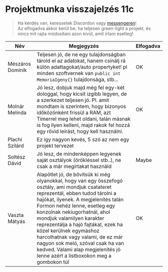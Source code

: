 # Projektmunka visszajelzés 11c

> Ha kérdés van, keressetek Discordon vagy [messengeren](https://www.messenger.com/t/kerteszgabor.official)!  
> Az elfogadva akkor kerül be, ha teljesen green-light a projekt, és nincs mit rajta módosítani azon kívül, amit írtam esetleg!

|Név   	|Megjegyzés   	|Elfogadva   	|
|---	|---	|---	|
|Mészáros Dominik   	|Teljesen jó, de ne egy tulajdonságban tárold el az adatokat, hanem csinálj rá külön adattagokat/auto propertyket! pl minden szoftvernek van `public int MemoriaIgeny{}` tulajdonsága, stb...   	| OK  	|
|Molnár Melinda   	    |Jó lesz, dobjuk majd még fel egy-két dologgal, hogy kicsit izgibb legyen, de a szerkezet teljesen jó. Pl. amit mondtam is szerintem, hogy bizonyos időközönként frissül a RAM, azt Timerrel meg lehet oldani, talán másnak is fog ilyen kelleni, majd rakok fel hozzá egy rövid leírást, hogy kell használni.   	|  OK 	|
|Plachi Szilárd   	    |Ez így nagyon kevés, 5 szó az nem egy projekt tervezet  	|   	|
|Soltész Dávid   	    |Jó lesz, de mindenképpen legyenek saját osztályok (örökléssel stb..), ne csak a már megírtakat használd   	| Maybe  	|
|Vaszta Mátyás   	    |Alapötlet jó, de bővítsük ki még olyanokkal, hogy van egy összefogó osztály, ami mondjuk csatateret reprezentál, ebben tudod tárolni a hajókat, ilyenek. A megjelenítés talán Formon nehéz lenne, esetleg egy konzolnak nekiugorhatnál, ahol mondjuk valamilyen karakter reprezentálja a hajó fajtákat, ezek ha közel kerülnek egymáshoz harcolhatnak vagy valami, de ez már nagyon sok meló, szóval csak ha van kedved. Valami alap megjelenítés jó lenne azért a listboxokon meg a gombokon túl    	| OK  	|